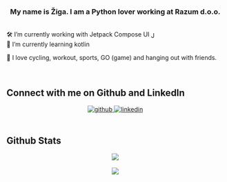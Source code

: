 ### <div align="center">My name is Žiga. I am a Python lover working at Razum d.o.o.</div>  
  
<br/>  


<div>
    🛠️ I’m currently working with Jetpack Compose UI 
    <img src="https://encrypted-tbn0.gstatic.com/images?q=tbn:ANd9GcSXLsPNGvUg9HsZIi8BVp3fPRBFPOE1hh_OoGbCRev326-nZOmUlPxtZjUjgJ9P6y0-05Y&usqp=CAU" alt="Jetpack Compose UI" style="width: 15px; height: 15px; display: inline; vertical-align: middle;">
</div>
🌱 I’m currently learning kotlin
  

🏐 I love cycling, workout, sports, GO (game) and hanging out with friends.
  

<br/>  


## Connect with me on Github and LinkedIn  
<div align="center">
<a href="https://github.com/ziga12341" target="_blank">
<img src=https://img.shields.io/badge/github-%2324292e.svg?&style=for-the-badge&logo=github&logoColor=white alt=github style="margin-bottom: 5px;" />
</a>
<a href="https://linkedin.com/in/zigapregelj" target="_blank">
<img src=https://img.shields.io/badge/linkedin-%231E77B5.svg?&style=for-the-badge&logo=linkedin&logoColor=white alt=linkedin style="margin-bottom: 5px;" />
</a>
</div>  
  

<br/>  

## Github Stats  
<div align="center"><img src="https://github-readme-stats.vercel.app/api?username=ziga12341&show_icons=true&count_private=true&hide_border=true" align="center" /></div>  

<br/>   

<div align="center">
<img src="https://komarev.com/ghpvc/?username=ziga12341&&color=c035c4&style=flat-square" align="center" />
</div>  

<br />
